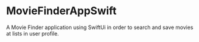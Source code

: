 # MovieFinderAppSwift


A Movie Finder application using SwiftUi in order to search and save movies at lists in user profile.
